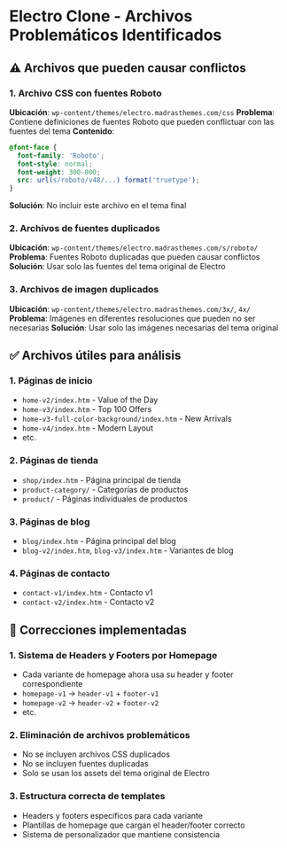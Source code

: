 # Electro Clone - Archivos Problemáticos Identificados

## ⚠️ Archivos que pueden causar conflictos

### 1. Archivo CSS con fuentes Roboto
**Ubicación**: `wp-content/themes/electro.madrasthemes.com/css`
**Problema**: Contiene definiciones de fuentes Roboto que pueden conflictuar con las fuentes del tema
**Contenido**:
```css
@font-face {
  font-family: 'Roboto';
  font-style: normal;
  font-weight: 300-800;
  src: url(s/roboto/v48/...) format('truetype');
}
```
**Solución**: No incluir este archivo en el tema final

### 2. Archivos de fuentes duplicados
**Ubicación**: `wp-content/themes/electro.madrasthemes.com/s/roboto/`
**Problema**: Fuentes Roboto duplicadas que pueden causar conflictos
**Solución**: Usar solo las fuentes del tema original de Electro

### 3. Archivos de imagen duplicados
**Ubicación**: `wp-content/themes/electro.madrasthemes.com/3x/`, `4x/`
**Problema**: Imágenes en diferentes resoluciones que pueden no ser necesarias
**Solución**: Usar solo las imágenes necesarias del tema original

## ✅ Archivos útiles para análisis

### 1. Páginas de inicio
- `home-v2/index.htm` - Value of the Day
- `home-v3/index.htm` - Top 100 Offers
- `home-v3-full-color-background/index.htm` - New Arrivals
- `home-v4/index.htm` - Modern Layout
- etc.

### 2. Páginas de tienda
- `shop/index.htm` - Página principal de tienda
- `product-category/` - Categorías de productos
- `product/` - Páginas individuales de productos

### 3. Páginas de blog
- `blog/index.htm` - Página principal del blog
- `blog-v2/index.htm`, `blog-v3/index.htm` - Variantes de blog

### 4. Páginas de contacto
- `contact-v1/index.htm` - Contacto v1
- `contact-v2/index.htm` - Contacto v2

## 🔧 Correcciones implementadas

### 1. Sistema de Headers y Footers por Homepage
- Cada variante de homepage ahora usa su header y footer correspondiente
- `homepage-v1` → `header-v1` + `footer-v1`
- `homepage-v2` → `header-v2` + `footer-v2`
- etc.

### 2. Eliminación de archivos problemáticos
- No se incluyen archivos CSS duplicados
- No se incluyen fuentes duplicadas
- Solo se usan los assets del tema original de Electro

### 3. Estructura correcta de templates
- Headers y footers específicos para cada variante
- Plantillas de homepage que cargan el header/footer correcto
- Sistema de personalizador que mantiene consistencia

